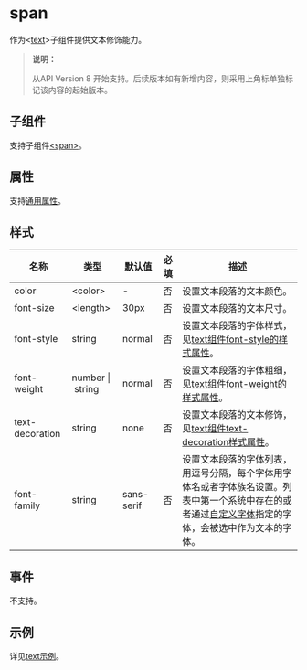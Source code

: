 # span


作为&lt;[text](js-service-widget-basic-text.md)&gt;子组件提供文本修饰能力。


> **说明：**
>
> 从API Version 8 开始支持。后续版本如有新增内容，则采用上角标单独标记该内容的起始版本。



## 子组件

支持子组件[\<span>](js-service-widget-basic-span.md)。


## 属性

支持[通用属性](js-service-widget-common-attributes.md)。


## 样式

| 名称 | 类型 | 默认值 | 必填 | 描述 |
| -------- | -------- | -------- | -------- | -------- |
| color | &lt;color&gt; | - | 否 | 设置文本段落的文本颜色。 |
| font-size | &lt;length&gt; | 30px | 否 | 设置文本段落的文本尺寸。 |
| font-style | string | normal | 否 | 设置文本段落的字体样式，见[text组件font-style的样式属性](js-service-widget-basic-text.md#样式)。 |
| font-weight | number&nbsp;\|&nbsp;string | normal | 否 | 设置文本段落的字体粗细，见[text组件font-weight的样式属性](js-service-widget-basic-text.md#样式)。 |
| text-decoration | string | none | 否 | 设置文本段落的文本修饰，见[text组件text-decoration样式属性](js-service-widget-basic-text.md#样式)。 |
| font-family | string | sans-serif | 否 | 设置文本段落的字体列表，用逗号分隔，每个字体用字体名或者字体族名设置。列表中第一个系统中存在的或者通过[自定义字体](js-service-widget-common-customizing-font.md)指定的字体，会被选中作为文本的字体。 |


## 事件

不支持。

## 示例

详见[text示例](js-service-widget-basic-text.md#示例)。